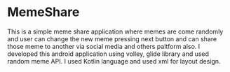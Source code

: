# MemeShare
This is a simple meme share application where memes are come randomly and user can change the new meme pressing next button and can share those meme to another via social media and others paltform also.
I developed this android application using volley, glide library and used random meme API. I used Kotlin language and used xml for layout design.

